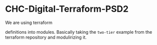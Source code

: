 # CHC-Digital-Terraform-PSD2

We are using terraform 

definitions into modules. Basically
taking the `two-tier` example from the terraform repository and modulirizing
it.